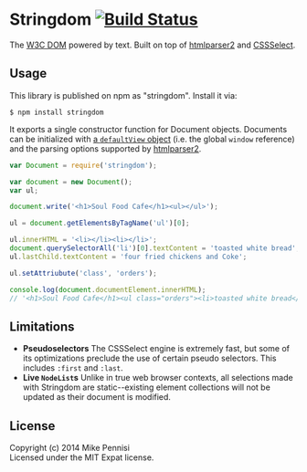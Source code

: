 # Stringdom [![Build Status](https://secure.travis-ci.org/jugglinmike/stringdom.svg?branch=master)](http://travis-ci.org/jugglinmike/stringdom)

The [W3C DOM](http://www.w3.org/TR/REC-DOM-Level-1/) powered by text. Built on
top of [htmlparser2](https://github.com/fb55/htmlparser2) and
[CSSSelect](https://github.com/fb55/CSSselect).

## Usage

This library is published on npm as "stringdom". Install it via:

    $ npm install stringdom

It exports a single constructor function for Document objects. Documents can be
initialized with [a `defaultView`
object](https://developer.mozilla.org/en-US/docs/Web/API/document.defaultView)
(i.e. the global `window` reference) and the parsing options supported by
[htmlparser2](https://github.com/fb55/htmlparser2).

```javascript
var Document = require('stringdom');

var document = new Document();
var ul;

document.write('<h1>Soul Food Cafe</h1><ul></ul>');

ul = document.getElementsByTagName('ul')[0];

ul.innerHTML = '<li></li><li></li>';
document.querySelectorAll('li')[0].textContent = 'toasted white bread';
ul.lastChild.textContent = 'four fried chickens and Coke';

ul.setAttriubute('class', 'orders');

console.log(document.documentElement.innerHTML);
// '<h1>Soul Food Cafe</h1><ul class="orders"><li>toasted white bread</li><li>four fried chickens and a Coke</li></ul>';
```

## Limitations

- **Pseudoselectors** The CSSSelect engine is extremely fast, but some of its
  optimizations preclude the use of certain pseudo selectors. This includes
  `:first` and `:last`.
- **Live `NodeList`s** Unlike in true web browser contexts, all selections made
  with Stringdom are static--existing element collections will not be updated
  as their document is modified.

## License

Copyright (c) 2014 Mike Pennisi  
Licensed under the MIT Expat license.
